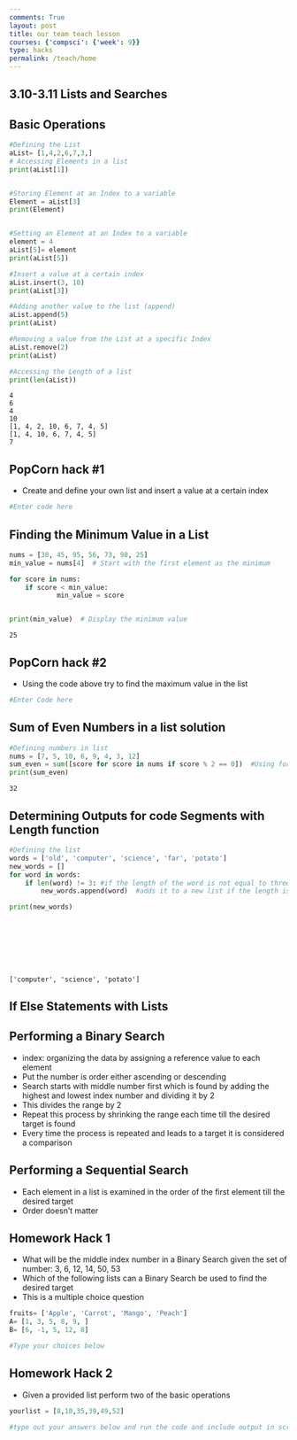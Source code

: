 ```yaml
---
comments: True
layout: post
title: our team teach lesson
courses: {'compsci': {'week': 9}}
type: hacks
permalink: /teach/home
---
```


## 3.10-3.11 Lists and Searches

## Basic Operations


```python
#Defining the List
aList= [1,4,2,6,7,3,]
# Accessing Elements in a list
print(aList[1])


#Storing Element at an Index to a variable
Element = aList[3]
print(Element)


#Setting an Element at an Index to a variable
element = 4
aList[5]= element
print(aList[5])

#Insert a value at a certain index
aList.insert(3, 10)
print(aList[3])

#Adding another value to the list (append)
aList.append(5)
print(aList)

#Removing a value from the List at a specific Index
aList.remove(2)
print(aList)

#Accessing the Length of a list
print(len(aList))


```

    4
    6
    4
    10
    [1, 4, 2, 10, 6, 7, 4, 5]
    [1, 4, 10, 6, 7, 4, 5]
    7


## PopCorn hack #1

- Create and define your own list and insert a value at a certain index


```python
#Enter code here
```

## Finding the Minimum Value in a List



```python
nums = [30, 45, 95, 56, 73, 98, 25]
min_value = nums[4]  # Start with the first element as the minimum

for score in nums:
    if score < min_value:
            min_value = score


print(min_value)  # Display the minimum value

```

    25


## PopCorn hack #2

- Using the code above try to find the maximum value in the list


```python
#Enter Code here
```

## Sum of Even Numbers in a list solution



```python
#Defining numbers in list
nums = [7, 5, 10, 6, 9, 4, 3, 12]
sum_even = sum([score for score in nums if score % 2 == 0])  #Using for loop to work through each number in the list and using mod to interpret if any numbers have a remainder of 0
print(sum_even)
```

    32


## Determining Outputs for code Segments with Length function



```python
#Defining the list
words = ['old', 'computer', 'science', 'far', 'potato']
new_words = []
for word in words:
    if len(word) != 3: #if the length of the word is not equal to three
        new_words.append(word)  #adds it to a new list if the length is not equal to three

print(new_words)



    
    
    
     


```

    ['computer', 'science', 'potato']


## If Else Statements with Lists


## Performing a Binary Search
- index: organizing the data by assigning a reference value to each element
- Put the number is order either ascending or descending
- Search starts with middle number first which is found by adding the highest and lowest index number and dividing it by 2
- This divides the range by 2
- Repeat this process by shrinking the range each time till the desired target is found
- Every time the process is repeated and leads to a target it is considered a comparison



## Performing a Sequential Search
- Each element in a list is examined in the order of the first element till the desired target
- Order doesn’t matter

## Homework Hack 1
- What will be the middle index number in a Binary Search given the set of number: 3, 6, 12, 14, 50, 53
- Which of the following lists can a Binary Search be used to find the desired target
- This is a multiple choice question


```python
fruits= ['Apple', 'Carrot', 'Mango', 'Peach']
A= [1, 3, 5, 8, 9, ]
B= [6, -1, 5, 12, 8]

#Type your choices below


```

## Homework Hack 2
- Given a provided list perform two of the basic operations


```python
yourlist = [8,10,35,39,49,52]

#type out your answers below and run the code and include output in screenshot
```
